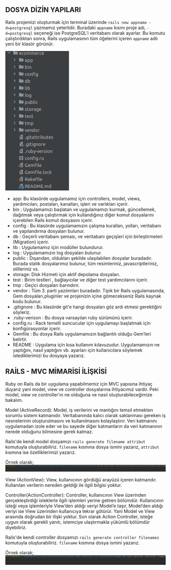 ## DOSYA DİZİN YAPILARI

Rails projemizi oluşturmak için terminal üzerinde `rails new appname -d=postgresql` yazmamız yeterlidir.
Buradaki `appname` kısmı proje adı, `-d=postgresql` seçeneği ise PostgreSQL'i veritabanı olarak ayarlar. 
Bu komutu çalıştırdıktan sonra, Rails uygulamasının tüm öğelerini içeren `appname` adlı yeni bir klasör görünür.

![](images/DosyaYapilari.png)
- app: Bu klasörde uygulamamız için controllers, model, views, yardımcıları, postaları, kanalları, işleri ve varlıkları içerir.
- bin : Uygulamamızı başlatan ve uygulamamızı kurmak, güncellemek, dağıtmak veya çalıştırmak için kullandığınız diğer komut dosyalarını içerebilen Rails komut dosyasını içerir.
- config : Bu klasörde uygulamamızın çalışma kuralları, yolları, veritabanı ve yapılandırma dosyaları bulunur.
- db : Geçerli veritabanı şeması, ve veritabanı geçişleri için birleştirmeleri (Migration) içerir.
- lib : Uygulamamız için modüller bulundurur.
- log : Uygulamamızın log dosyaları bulunur. 
- public : Dışarıdan, oldukları şekilde ulaşılabilen dosyalar buradadır. Burada statik dosyalarımız bulunur, tüm resimleriniz, javascriptleriniz, stilleriniz vs.
- storage: Disk Hizmeti için aktif depolama dosyaları.
- test : Birim testleri , bağlayıcılar ve diğer test yardımcılarını içerir.
- tmp : Geçici dosyaları barındırır. 
- vendor : Tüm 3. parti yazılımları buradadır. Tipik bir Rails uygulamasında, Gem dosyaları,pluginler ve projenizin içine gömecekseniz Rails kaynak kodu bulunur.
- .gitignore : Bu klasörde git'e hangi dosyaları göz ardı etmesi gerektiğini söyleriz.
- .ruby-verison : Bu dosya varsayılan ruby sürümünü içerir.
- config.ru : Rack temelli suncucular için uygulamayı başlatmak için konfigürasyonlar içerir.
- Gemfile : Bu dosya Rails uygulamamızın bağlantılı olduğu Gem’leri belirtir.
- README : Uygulama için kısa kullanım kılavuzudur. Uygulamamızın ne yaptığını, nasıl yaptığını vb. ayarları için kullanıcılara söylemek istediklerimizi bu dosyaya yazarız.

## RAİLS - MVC MİMARİSİ İLİŞKİSİ
Ruby on Rails da bir uygulama yapabilmemiz için MVC yapısına ihtiyaç duyarız yani model, view ve controller dosyalarına ihtiyacımız vardır.
Peki model, view ve controller'ın ne olduğuna ve nasıl oluşturabileceğimize bakalım.


Model (ActiveRecord): Model, iş verilerini ve mantığını temsil etmekten sorumlu sistem katmanıdır.
Veritabanında kalıcı olarak saklanması gereken iş nesnelerinin oluşturulmasını ve kullanılmasını kolaylaştırır.
Veri katmanını uygulamadan izole eder ve bu sayede diğer katmanların da veri katmanının nerede olduğunu bilmesine gerek kalmaz.

Rails'de kendi model dosyamızı `rails generate filename attribut` komutuyla oluşturabiliriz.
`filename` kısmına dosya ismini yazarız, `attribut` kısmına ise özelliklerimizi yazarız.

Örnek olarak;
![](images/model.png)

View (ActionView): View, kullanıcının gördüğü arayüzü içeren katmandır.
Kullanılan verilerin nereden geldiği ile ilgili bilgisi yoktur.

Controller(ActionController): Controller, kullanıcının View üzerinden gerçekleştirdiği isteklerle ilgili işlemleri yerine getiren bölümdür. 
Kullanıcının isteği veya işlemleriyle View’den aldığı veriyi Model’e taşır, Model’den aldığı veriyi ise View üzerinden kullanıcıya tekrar götürür.
Yani Model ve View arasında doğrudan bir ilişki yoktur.
Son olarak Action Controller, isteğe uygun olarak gerekli yanıtı, istemciye ulaştırmakla yükümlü bölümdür diyebiliriz.

Rails'de kendi controller dosyamızı `rails generate controller filenames` komutuyla oluşturabiliriz.
`filename` kısmına dosya ismini yazarız.

Örnek olarak;
![](images/controller.png)

